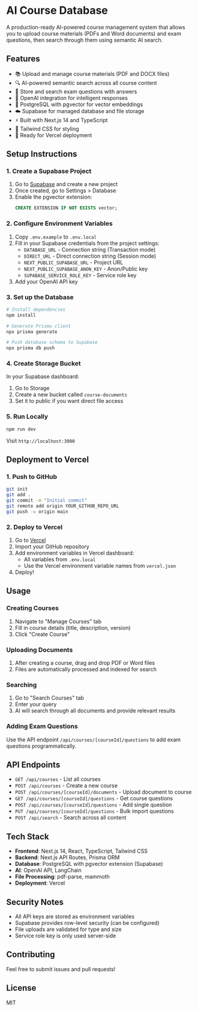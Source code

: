 # AI Course Database

A production-ready AI-powered course management system that allows you to upload course materials (PDFs and Word documents) and exam questions, then search through them using semantic AI search.

## Features

- 📚 Upload and manage course materials (PDF and DOCX files)
- 🔍 AI-powered semantic search across all course content
- 📝 Store and search exam questions with answers
- 🤖 OpenAI integration for intelligent responses
- 💾 PostgreSQL with pgvector for vector embeddings
- ☁️ Supabase for managed database and file storage
- ⚡ Built with Next.js 14 and TypeScript
- 🎨 Tailwind CSS for styling
- 🚀 Ready for Vercel deployment

## Setup Instructions

### 1. Create a Supabase Project

1. Go to [Supabase](https://supabase.com) and create a new project
2. Once created, go to Settings > Database
3. Enable the pgvector extension:
   ```sql
   CREATE EXTENSION IF NOT EXISTS vector;
   ```

### 2. Configure Environment Variables

1. Copy `.env.example` to `.env.local`
2. Fill in your Supabase credentials from the project settings:
   - `DATABASE_URL` - Connection string (Transaction mode)
   - `DIRECT_URL` - Direct connection string (Session mode)
   - `NEXT_PUBLIC_SUPABASE_URL` - Project URL
   - `NEXT_PUBLIC_SUPABASE_ANON_KEY` - Anon/Public key
   - `SUPABASE_SERVICE_ROLE_KEY` - Service role key
3. Add your OpenAI API key

### 3. Set up the Database

```bash
# Install dependencies
npm install

# Generate Prisma client
npx prisma generate

# Push database schema to Supabase
npx prisma db push
```

### 4. Create Storage Bucket

In your Supabase dashboard:
1. Go to Storage
2. Create a new bucket called `course-documents`
3. Set it to public if you want direct file access

### 5. Run Locally

```bash
npm run dev
```

Visit `http://localhost:3000`

## Deployment to Vercel

### 1. Push to GitHub

```bash
git init
git add .
git commit -m "Initial commit"
git remote add origin YOUR_GITHUB_REPO_URL
git push -u origin main
```

### 2. Deploy to Vercel

1. Go to [Vercel](https://vercel.com)
2. Import your GitHub repository
3. Add environment variables in Vercel dashboard:
   - All variables from `.env.local`
   - Use the Vercel environment variable names from `vercel.json`
4. Deploy!

## Usage

### Creating Courses
1. Navigate to "Manage Courses" tab
2. Fill in course details (title, description, version)
3. Click "Create Course"

### Uploading Documents
1. After creating a course, drag and drop PDF or Word files
2. Files are automatically processed and indexed for search

### Searching
1. Go to "Search Courses" tab
2. Enter your query
3. AI will search through all documents and provide relevant results

### Adding Exam Questions
Use the API endpoint `/api/courses/[courseId]/questions` to add exam questions programmatically.

## API Endpoints

- `GET /api/courses` - List all courses
- `POST /api/courses` - Create a new course
- `POST /api/courses/[courseId]/documents` - Upload document to course
- `GET /api/courses/[courseId]/questions` - Get course questions
- `POST /api/courses/[courseId]/questions` - Add single question
- `PUT /api/courses/[courseId]/questions` - Bulk import questions
- `POST /api/search` - Search across all content

## Tech Stack

- **Frontend**: Next.js 14, React, TypeScript, Tailwind CSS
- **Backend**: Next.js API Routes, Prisma ORM
- **Database**: PostgreSQL with pgvector extension (Supabase)
- **AI**: OpenAI API, LangChain
- **File Processing**: pdf-parse, mammoth
- **Deployment**: Vercel

## Security Notes

- All API keys are stored as environment variables
- Supabase provides row-level security (can be configured)
- File uploads are validated for type and size
- Service role key is only used server-side

## Contributing

Feel free to submit issues and pull requests!

## License

MIT
